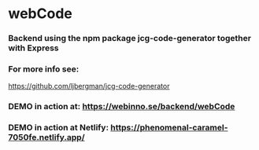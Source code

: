 # webCode

### Backend using the npm package jcg-code-generator together with Express
### For more info see:

https://github.com/ljbergman/jcg-code-generator

### DEMO in action at: https://webinno.se/backend/webCode
### DEMO in action at Netlify: https://phenomenal-caramel-7050fe.netlify.app/